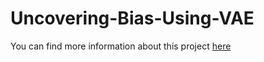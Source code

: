 # Uncovering-Bias-Using-VAE

You can find more information about this project [here](https://hwaseem04.github.io/blogs/ssvae/)